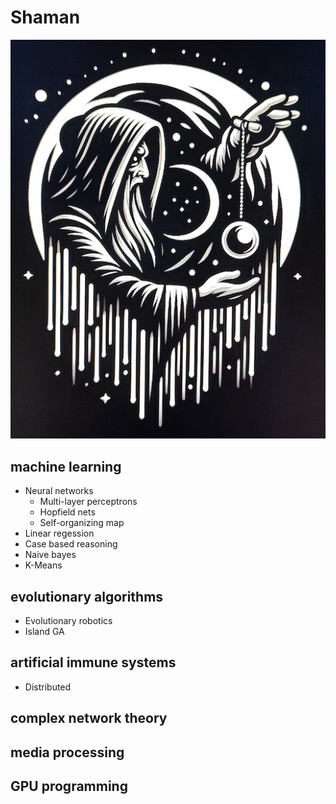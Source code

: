 # Shaman
![Logo](assets/shaman_logo.jpg)

## machine learning
- Neural networks
  - Multi-layer perceptrons
  - Hopfield nets
  - Self-organizing map
- Linear regession
- Case based reasoning
- Naive bayes
- K-Means

## evolutionary algorithms
- Evolutionary robotics
- Island GA

## artificial immune systems
- Distributed 

## complex network theory

## media processing

## GPU programming